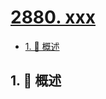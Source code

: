 # [2880. xxx](https://github.com/Tdahuyou/TNotes.leetcode/tree/main/notes/2880.%20xxx)

<!-- region:toc -->

- [1. 📝 概述](#1--概述)

<!-- endregion:toc -->

## 1. 📝 概述
